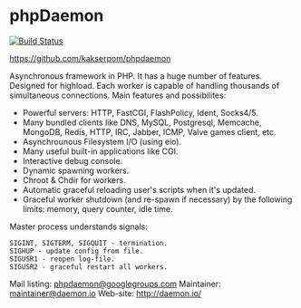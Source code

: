 phpDaemon
=========
[![Build Status](https://travis-ci.org/kakserpom/phpdaemon.svg?branch=master)](https://travis-ci.org/kakserpom/phpdaemon)

https://github.com/kakserpom/phpdaemon

Asynchronous framework in PHP. It has a huge number of features. Designed for highload.
Each worker is capable of handling thousands of simultaneous connections.
Main features and possibilites:

 * Powerful servers: HTTP, FastCGI, FlashPolicy, Ident, Socks4/5.
 * Many bundled clients like DNS, MySQL, Postgresql, Memcache, MongoDB, Redis, HTTP, IRC, Jabber, ICMP, Valve games client, etc.
 * Asynchrounous Filesystem I/O (using eio).
 * Many useful built-in applications like CGI.
 * Interactive debug console.
 * Dynamic spawning workers.
 * Chroot & Chdir for workers.
 * Automatic graceful reloading user's scripts when it's updated.
 * Graceful worker shutdown (and re-spawn if necessary) by the following limits: memory, query counter, idle time.

Master process understands signals:
	
	SIGINT, SIGTERM, SIGQUIT - termination.
	SIGHUP - update config from file.
	SIGUSR1 - reopen log-file.
	SIGUSR2 - graceful restart all workers.

Mail listing: phpdaemon@googlegroups.com
Maintainer: maintainer@daemon.io
Web-site: http://daemon.io/
